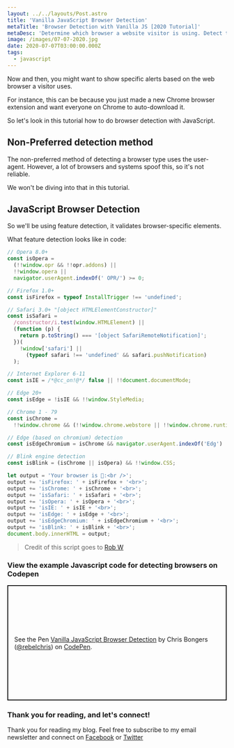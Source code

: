 ```yaml
---
layout: ../../layouts/Post.astro
title: 'Vanilla JavaScript Browser Detection'
metaTitle: 'Browser Detection with Vanilla JS [2020 Tutorial]'
metaDesc: 'Determine which browser a website visitor is using. Detect the browser with this JavaScript code examples.'
image: /images/07-07-2020.jpg
date: 2020-07-07T03:00:00.000Z
tags:
  - javascript
---
```


Now and then, you might want to show specific alerts based on the web browser a visitor uses.

For instance, this can be because you just made a new Chrome browser extension and want everyone on Chrome to auto-download it.

So let's look in this tutorial how to do browser detection with JavaScript.

## Non-Preferred detection method

The non-preferred method of detecting a browser type uses the user-agent. However, a lot of browsers and systems spoof this, so it's not reliable.

We won't be diving into that in this tutorial.

## JavaScript Browser Detection

So we'll be using feature detection, it validates browser-specific elements.

What feature detection looks like in code:

```js
// Opera 8.0+
const isOpera =
  (!!window.opr && !!opr.addons) ||
  !!window.opera ||
  navigator.userAgent.indexOf(' OPR/') >= 0;

// Firefox 1.0+
const isFirefox = typeof InstallTrigger !== 'undefined';

// Safari 3.0+ "[object HTMLElementConstructor]"
const isSafari =
  /constructor/i.test(window.HTMLElement) ||
  (function (p) {
    return p.toString() === '[object SafariRemoteNotification]';
  })(
    !window['safari'] ||
      (typeof safari !== 'undefined' && safari.pushNotification)
  );

// Internet Explorer 6-11
const isIE = /*@cc_on!@*/ false || !!document.documentMode;

// Edge 20+
const isEdge = !isIE && !!window.StyleMedia;

// Chrome 1 - 79
const isChrome =
  !!window.chrome && (!!window.chrome.webstore || !!window.chrome.runtime);

// Edge (based on chromium) detection
const isEdgeChromium = isChrome && navigator.userAgent.indexOf('Edg') != -1;

// Blink engine detection
const isBlink = (isChrome || isOpera) && !!window.CSS;

let output = 'Your browser is 🎩:<br />';
output += 'isFirefox: ' + isFirefox + '<br>';
output += 'isChrome: ' + isChrome + '<br>';
output += 'isSafari: ' + isSafari + '<br>';
output += 'isOpera: ' + isOpera + '<br>';
output += 'isIE: ' + isIE + '<br>';
output += 'isEdge: ' + isEdge + '<br>';
output += 'isEdgeChromium: ' + isEdgeChromium + '<br>';
output += 'isBlink: ' + isBlink + '<br>';
document.body.innerHTML = output;
```

> Credit of this script goes to [Rob W](https://stackoverflow.com/questions/9847580/how-to-detect-safari-chrome-ie-firefox-and-opera-browser)

### View the example Javascript code for detecting browsers on Codepen

<p class="codepen" data-height="265" data-theme-id="dark" data-default-tab="js,result" data-user="rebelchris" data-slug-hash="VweXwLV" style="height: 265px; box-sizing: border-box; display: flex; align-items: center; justify-content: center; border: 2px solid; margin: 1em 0; padding: 1em;" data-pen-title="Vanilla JavaScript Browser Detection">
  <span>See the Pen <a href="https://codepen.io/rebelchris/pen/VweXwLV">
  Vanilla JavaScript Browser Detection</a> by Chris Bongers (<a href="https://codepen.io/rebelchris">@rebelchris</a>)
  on <a href="https://codepen.io">CodePen</a>.</span>
</p>
<script async src="https://static.codepen.io/assets/embed/ei.js"></script>

### Thank you for reading, and let's connect!

Thank you for reading my blog. Feel free to subscribe to my email newsletter and connect on [Facebook](https://www.facebook.com/DailyDevTipsBlog) or [Twitter](https://twitter.com/DailyDevTips1)
